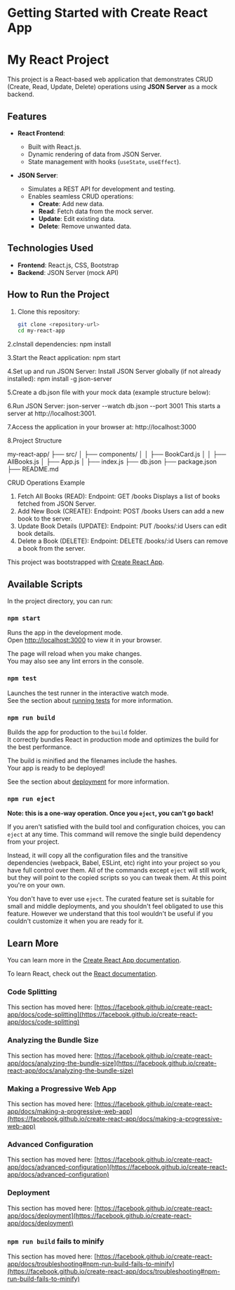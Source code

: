 # Getting Started with Create React App

# My React Project

This project is a React-based web application that demonstrates CRUD (Create, Read, Update, Delete) operations using **JSON Server** as a mock backend.

## Features

- **React Frontend**:
  - Built with React.js.
  - Dynamic rendering of data from JSON Server.
  - State management with hooks (`useState`, `useEffect`).

- **JSON Server**:
  - Simulates a REST API for development and testing.
  - Enables seamless CRUD operations:
    - **Create**: Add new data.
    - **Read**: Fetch data from the mock server.
    - **Update**: Edit existing data.
    - **Delete**: Remove unwanted data.

## Technologies Used

- **Frontend**: React.js, CSS, Bootstrap
- **Backend**: JSON Server (mock API)

## How to Run the Project

1. Clone this repository:
   ```bash
   git clone <repository-url>
   cd my-react-app
   
2.cInstall dependencies:
   npm install

3.Start the React application:
    npm start

4.Set up and run JSON Server:
    Install JSON Server globally (if not already installed):
    npm install -g json-server

5.Create a db.json file with your mock data (example structure below):

6.Run JSON Server:
   json-server --watch db.json --port 3001
This starts a server at http://localhost:3001.

7.Access the application in your browser at:
  http://localhost:3000

8.Project Structure

my-react-app/
├── src/
│   ├── components/
│   │   ├── BookCard.js
│   │   ├── AllBooks.js
│   ├── App.js
│   ├── index.js
├── db.json
├── package.json
├── README.md



CRUD Operations Example
1. Fetch All Books (READ):
Endpoint: GET /books
Displays a list of books fetched from JSON Server.
2. Add New Book (CREATE):
Endpoint: POST /books
Users can add a new book to the server.
3. Update Book Details (UPDATE):
Endpoint: PUT /books/:id
Users can edit book details.
4. Delete a Book (DELETE):
Endpoint: DELETE /books/:id
Users can remove a book from the server.


This project was bootstrapped with [Create React App](https://github.com/facebook/create-react-app).

## Available Scripts

In the project directory, you can run:

### `npm start`

Runs the app in the development mode.\
Open [http://localhost:3000](http://localhost:3000) to view it in your browser.

The page will reload when you make changes.\
You may also see any lint errors in the console.

### `npm test`

Launches the test runner in the interactive watch mode.\
See the section about [running tests](https://facebook.github.io/create-react-app/docs/running-tests) for more information.

### `npm run build`

Builds the app for production to the `build` folder.\
It correctly bundles React in production mode and optimizes the build for the best performance.

The build is minified and the filenames include the hashes.\
Your app is ready to be deployed!

See the section about [deployment](https://facebook.github.io/create-react-app/docs/deployment) for more information.

### `npm run eject`

**Note: this is a one-way operation. Once you `eject`, you can't go back!**

If you aren't satisfied with the build tool and configuration choices, you can `eject` at any time. This command will remove the single build dependency from your project.

Instead, it will copy all the configuration files and the transitive dependencies (webpack, Babel, ESLint, etc) right into your project so you have full control over them. All of the commands except `eject` will still work, but they will point to the copied scripts so you can tweak them. At this point you're on your own.

You don't have to ever use `eject`. The curated feature set is suitable for small and middle deployments, and you shouldn't feel obligated to use this feature. However we understand that this tool wouldn't be useful if you couldn't customize it when you are ready for it.

## Learn More

You can learn more in the [Create React App documentation](https://facebook.github.io/create-react-app/docs/getting-started).

To learn React, check out the [React documentation](https://reactjs.org/).

### Code Splitting

This section has moved here: [https://facebook.github.io/create-react-app/docs/code-splitting](https://facebook.github.io/create-react-app/docs/code-splitting)

### Analyzing the Bundle Size

This section has moved here: [https://facebook.github.io/create-react-app/docs/analyzing-the-bundle-size](https://facebook.github.io/create-react-app/docs/analyzing-the-bundle-size)

### Making a Progressive Web App

This section has moved here: [https://facebook.github.io/create-react-app/docs/making-a-progressive-web-app](https://facebook.github.io/create-react-app/docs/making-a-progressive-web-app)

### Advanced Configuration

This section has moved here: [https://facebook.github.io/create-react-app/docs/advanced-configuration](https://facebook.github.io/create-react-app/docs/advanced-configuration)

### Deployment

This section has moved here: [https://facebook.github.io/create-react-app/docs/deployment](https://facebook.github.io/create-react-app/docs/deployment)

### `npm run build` fails to minify

This section has moved here: [https://facebook.github.io/create-react-app/docs/troubleshooting#npm-run-build-fails-to-minify](https://facebook.github.io/create-react-app/docs/troubleshooting#npm-run-build-fails-to-minify)
